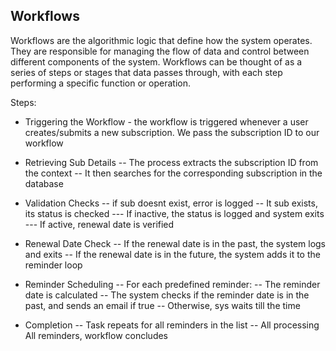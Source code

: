 ## Workflows

Workflows are the algorithmic logic that define how the system operates. They are responsible for managing the flow of data and control between different components of the system. Workflows can be thought of as a series of steps or stages that data passes through, with each step performing a specific function or operation.

Steps:

- Triggering the Workflow - the workflow is triggered whenever a user creates/submits a new subscription. We pass the subscription ID to our workflow
- Retrieving Sub Details
-- The process extracts the subscription ID from the context
-- It then searches for the corresponding subscription in the database

- Validation Checks 
-- if sub doesnt exist, error is logged
-- It sub exists, its status is checked
--- If inactive, the status is logged and system exits
--- If active, renewal date is verified

- Renewal Date Check
-- If the renewal date is in the past, the system logs and exits
-- If the renewal date is in the future, the system adds it to the reminder loop

- Reminder Scheduling
-- For each predefined reminder:
-- The reminder date is calculated
-- The system checks if the reminder date is in the past, and sends an email if true
-- Otherwise, sys waits till the time

- Completion
-- Task repeats for all reminders in the list
-- All processing All reminders, workflow concludes
